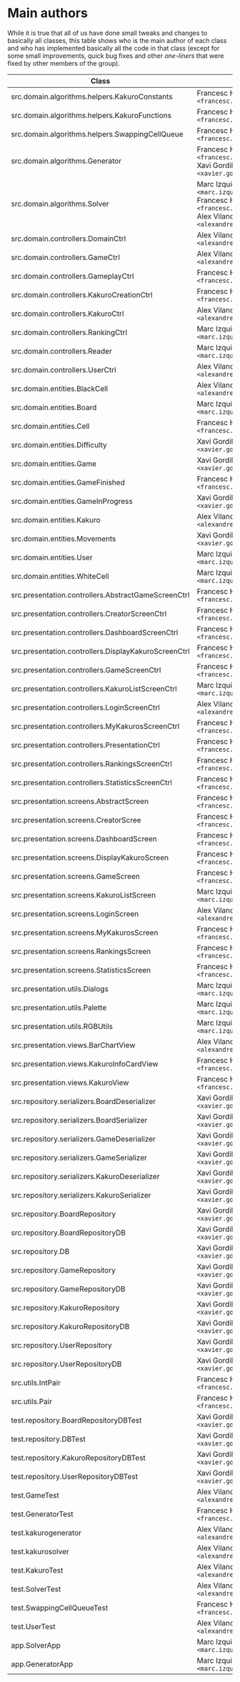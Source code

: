 # Main authors

While it is true that all of us have done small tweaks and changes to basically all classes, this table shows who is the main author of each class and who has implemented basically all the code in that class (except for some small improvements, quick bug fixes and other _one-liners_ that were fixed by other members of the group).

| Class                                                       | Author(s)                                                                                                                                                                                |
| ----------------------------------------------------------- | ---------------------------------------------------------------------------------------------------------------------------------------------------------------------------------------- |
| src.domain.algorithms.helpers.KakuroConstants               | Francesc Holly `<francesc.holly@estudiantat.fib.upc.edu>`                                                                                                                                |
| src.domain.algorithms.helpers.KakuroFunctions               | Francesc Holly `<francesc.holly@estudiantat.fib.upc.edu>`                                                                                                                                |
| src.domain.algorithms.helpers.SwappingCellQueue             | Francesc Holly `<francesc.holly@estudiantat.fib.upc.edu>`                                                                                                                                |
| src.domain.algorithms.Generator                             | Francesc Holly `<francesc.holly@estudiantat.fib.upc.edu>`<br/>Xavi Gordillo `<xavier.gordillo@estudiantat.fib.upc.edu>`                                                                  |
| src.domain.algorithms.Solver                                | Marc Izquierdo `<marc.izquierdo@estudiantat.fib.upc.edu>`<br/>Francesc Holly `<francesc.holly@estudiantat.fib.upc.edu>`<br/>Alex Vilanova `<alexandre.vilanova@estudiantat.fib.upc.edu>` |
| src.domain.controllers.DomainCtrl                           | Alex Vilanova `<alexandre.vilanova@estudiantat.fib.upc.edu>`                                                                                                                             |
| src.domain.controllers.GameCtrl                             | Alex Vilanova `<alexandre.vilanova@estudiantat.fib.upc.edu>`                                                                                                                             |
| src.domain.controllers.GameplayCtrl                         | Francesc Holly `<francesc.holly@estudiantat.fib.upc.edu>`                                                                                                                                |
| src.domain.controllers.KakuroCreationCtrl                   | Francesc Holly `<francesc.holly@estudiantat.fib.upc.edu>`                                                                                                                                |
| src.domain.controllers.KakuroCtrl                           | Alex Vilanova `<alexandre.vilanova@estudiantat.fib.upc.edu>`                                                                                                                             |
| src.domain.controllers.RankingCtrl                          | Marc Izquierdo `<marc.izquierdo@estudiantat.fib.upc.edu>`                                                                                                                                |
| src.domain.controllers.Reader                               | Marc Izquierdo `<marc.izquierdo@estudiantat.fib.upc.edu>`                                                                                                                                |
| src.domain.controllers.UserCtrl                             | Alex Vilanova `<alexandre.vilanova@estudiantat.fib.upc.edu>`                                                                                                                             |
| src.domain.entities.BlackCell                               | Alex Vilanova `<alexandre.vilanova@estudiantat.fib.upc.edu>`                                                                                                                             |
| src.domain.entities.Board                                   | Marc Izquierdo `<marc.izquierdo@estudiantat.fib.upc.edu>`                                                                                                                                |
| src.domain.entities.Cell                                    | Francesc Holly `<francesc.holly@estudiantat.fib.upc.edu>`                                                                                                                                |
| src.domain.entities.Difficulty                              | Xavi Gordillo `<xavier.gordillo@estudiantat.fib.upc.edu>`                                                                                                                                |
| src.domain.entities.Game                                    | Xavi Gordillo `<xavier.gordillo@estudiantat.fib.upc.edu>`                                                                                                                                |
| src.domain.entities.GameFinished                            | Francesc Holly `<francesc.holly@estudiantat.fib.upc.edu>`                                                                                                                                |
| src.domain.entities.GameInProgress                          | Xavi Gordillo `<xavier.gordillo@estudiantat.fib.upc.edu>`                                                                                                                                |
| src.domain.entities.Kakuro                                  | Alex Vilanova `<alexandre.vilanova@estudiantat.fib.upc.edu>`                                                                                                                             |
| src.domain.entities.Movements                               | Xavi Gordillo `<xavier.gordillo@estudiantat.fib.upc.edu>`                                                                                                                                |
| src.domain.entities.User                                    | Marc Izquierdo `<marc.izquierdo@estudiantat.fib.upc.edu>`                                                                                                                                |
| src.domain.entities.WhiteCell                               | Marc Izquierdo `<marc.izquierdo@estudiantat.fib.upc.edu>`                                                                                                                                |
| src.presentation.controllers.AbstractGameScreenCtrl         | Francesc Holly `<francesc.holly@estudiantat.fib.upc.edu>`                                                                                                                                |
| src.presentation.controllers.CreatorScreenCtrl              | Francesc Holly `<francesc.holly@estudiantat.fib.upc.edu>`                                                                                                                                |
| src.presentation.controllers.DashboardScreenCtrl            | Francesc Holly `<francesc.holly@estudiantat.fib.upc.edu>`                                                                                                                                |
| src.presentation.controllers.DisplayKakuroScreenCtrl        | Francesc Holly `<francesc.holly@estudiantat.fib.upc.edu>`                                                                                                                                |
| src.presentation.controllers.GameScreenCtrl                 | Francesc Holly `<francesc.holly@estudiantat.fib.upc.edu>`                                                                                                                                |
| src.presentation.controllers.KakuroListScreenCtrl           | Marc Izquierdo `<marc.izquierdo@estudiantat.fib.upc.edu>`                                                                                                                                |
| src.presentation.controllers.LoginScreenCtrl                | Alex Vilanova `<alexandre.vilanova@estudiantat.fib.upc.edu>`                                                                                                                             |
| src.presentation.controllers.MyKakurosScreenCtrl            | Francesc Holly `<francesc.holly@estudiantat.fib.upc.edu>`                                                                                                                                |
| src.presentation.controllers.PresentationCtrl               | Francesc Holly `<francesc.holly@estudiantat.fib.upc.edu>`                                                                                                                                |
| src.presentation.controllers.RankingsScreenCtrl             | Francesc Holly `<francesc.holly@estudiantat.fib.upc.edu>`                                                                                                                                |
| src.presentation.controllers.StatisticsScreenCtrl           | Francesc Holly `<francesc.holly@estudiantat.fib.upc.edu>`                                                                                                                                |
| src.presentation.screens.AbstractScreen                     | Francesc Holly `<francesc.holly@estudiantat.fib.upc.edu>`                                                                                                                                |
| src.presentation.screens.CreatorScree                       | Francesc Holly `<francesc.holly@estudiantat.fib.upc.edu>`                                                                                                                                |
| src.presentation.screens.DashboardScreen                    | Francesc Holly `<francesc.holly@estudiantat.fib.upc.edu>`                                                                                                                                |
| src.presentation.screens.DisplayKakuroScreen                | Francesc Holly `<francesc.holly@estudiantat.fib.upc.edu>`                                                                                                                                |
| src.presentation.screens.GameScreen                         | Francesc Holly `<francesc.holly@estudiantat.fib.upc.edu>`                                                                                                                                |
| src.presentation.screens.KakuroListScreen                   | Marc Izquierdo `<marc.izquierdo@estudiantat.fib.upc.edu>`                                                                                                                                |
| src.presentation.screens.LoginScreen                        | Alex Vilanova `<alexandre.vilanova@estudiantat.fib.upc.edu>`                                                                                                                             |
| src.presentation.screens.MyKakurosScreen                    | Francesc Holly `<francesc.holly@estudiantat.fib.upc.edu>`                                                                                                                                |
| src.presentation.screens.RankingsScreen                     | Francesc Holly `<francesc.holly@estudiantat.fib.upc.edu>`                                                                                                                                |
| src.presentation.screens.StatisticsScreen                   | Francesc Holly `<francesc.holly@estudiantat.fib.upc.edu>`                                                                                                                                |
| src.presentation.utils.Dialogs                              | Marc Izquierdo `<marc.izquierdo@estudiantat.fib.upc.edu>`                                                                                                                                |
| src.presentation.utils.Palette                              | Marc Izquierdo `<marc.izquierdo@estudiantat.fib.upc.edu>`                                                                                                                                |
| src.presentation.utils.RGBUtils                             | Marc Izquierdo `<marc.izquierdo@estudiantat.fib.upc.edu>`                                                                                                                                |
| src.presentation.views.BarChartView                         | Alex Vilanova `<alexandre.vilanova@estudiantat.fib.upc.edu>`                                                                                                                             |
| src.presentation.views.KakuroInfoCardView                   | Francesc Holly `<francesc.holly@estudiantat.fib.upc.edu>`                                                                                                                                |
| src.presentation.views.KakuroView                           | Francesc Holly `<francesc.holly@estudiantat.fib.upc.edu>`                                                                                                                                |
| src.repository.serializers.BoardDeserializer                | Xavi Gordillo `<xavier.gordillo@estudiantat.fib.upc.edu>`                                                                                                                                |
| src.repository.serializers.BoardSerializer                  | Xavi Gordillo `<xavier.gordillo@estudiantat.fib.upc.edu>`                                                                                                                                |
| src.repository.serializers.GameDeserializer                 | Xavi Gordillo `<xavier.gordillo@estudiantat.fib.upc.edu>`                                                                                                                                |
| src.repository.serializers.GameSerializer                   | Xavi Gordillo `<xavier.gordillo@estudiantat.fib.upc.edu>`                                                                                                                                |
| src.repository.serializers.KakuroDeserializer               | Xavi Gordillo `<xavier.gordillo@estudiantat.fib.upc.edu>`                                                                                                                                |
| src.repository.serializers.KakuroSerializer                 | Xavi Gordillo `<xavier.gordillo@estudiantat.fib.upc.edu>`                                                                                                                                |
| src.repository.BoardRepository                              | Xavi Gordillo `<xavier.gordillo@estudiantat.fib.upc.edu>`                                                                                                                                |
| src.repository.BoardRepositoryDB                            | Xavi Gordillo `<xavier.gordillo@estudiantat.fib.upc.edu>`                                                                                                                                |
| src.repository.DB                                           | Xavi Gordillo `<xavier.gordillo@estudiantat.fib.upc.edu>`                                                                                                                                |
| src.repository.GameRepository                               | Xavi Gordillo `<xavier.gordillo@estudiantat.fib.upc.edu>`                                                                                                                                |
| src.repository.GameRepositoryDB                             | Xavi Gordillo `<xavier.gordillo@estudiantat.fib.upc.edu>`                                                                                                                                |
| src.repository.KakuroRepository                             | Xavi Gordillo `<xavier.gordillo@estudiantat.fib.upc.edu>`                                                                                                                                |
| src.repository.KakuroRepositoryDB                           | Xavi Gordillo `<xavier.gordillo@estudiantat.fib.upc.edu>`                                                                                                                                |
| src.repository.UserRepository                               | Xavi Gordillo `<xavier.gordillo@estudiantat.fib.upc.edu>`                                                                                                                                |
| src.repository.UserRepositoryDB                             | Xavi Gordillo `<xavier.gordillo@estudiantat.fib.upc.edu>`                                                                                                                                |
| src.utils.IntPair                                           | Francesc Holly `<francesc.holly@estudiantat.fib.upc.edu>`                                                                                                                                |
| src.utils.Pair                                              | Francesc Holly `<francesc.holly@estudiantat.fib.upc.edu>`                                                                                                                                |
| test.repository.BoardRepositoryDBTest                       | Xavi Gordillo `<xavier.gordillo@estudiantat.fib.upc.edu>`                                                                                                                                |
| test.repository.DBTest                                      | Xavi Gordillo `<xavier.gordillo@estudiantat.fib.upc.edu>`                                                                                                                                |
| test.repository.KakuroRepositoryDBTest                      | Xavi Gordillo `<xavier.gordillo@estudiantat.fib.upc.edu>`                                                                                                                                |
| test.repository.UserRepositoryDBTest                        | Xavi Gordillo `<xavier.gordillo@estudiantat.fib.upc.edu>`                                                                                                                                |
| test.GameTest                                               | Alex Vilanova `<alexandre.vilanova@estudiantat.fib.upc.edu>`                                                                                                                             |
| test.GeneratorTest                                          | Francesc Holly `<francesc.holly@estudiantat.fib.upc.edu>`                                                                                                                                |
| test.kakurogenerator                                        | Alex Vilanova `<alexandre.vilanova@estudiantat.fib.upc.edu>`                                                                                                                             |
| test.kakurosolver                                           | Alex Vilanova `<alexandre.vilanova@estudiantat.fib.upc.edu>`                                                                                                                             |
| test.KakuroTest                                             | Alex Vilanova `<alexandre.vilanova@estudiantat.fib.upc.edu>`                                                                                                                             |
| test.SolverTest                                             | Alex Vilanova `<alexandre.vilanova@estudiantat.fib.upc.edu>`                                                                                                                             |
| test.SwappingCellQueueTest                                  | Francesc Holly `<francesc.holly@estudiantat.fib.upc.edu>`                                                                                                                                |
| test.UserTest                                               | Alex Vilanova `<alexandre.vilanova@estudiantat.fib.upc.edu>`                                                                                                                             |
| app.SolverApp                                               | Marc Izquierdo `<marc.izquierdo@estudiantat.fib.upc.edu>`                                                                                                                                |
| app.GeneratorApp                                            | Marc Izquierdo `<marc.izquierdo@estudiantat.fib.upc.edu>`                                                                                                                                |
